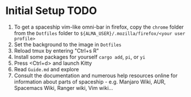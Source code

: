 # Initial Setup TODO

1. To get a spaceship vim-like omni-bar in firefox, copy the `chrome` folder from the `Dotfiles` folder to `${ALMA_USER}/.mozilla/firefox/<your user profile>`
2. Set the background to the image in `Dotfiles`
3. Reload tmux by entering "Ctrl+s R"
4. Install some packages for yourself `cargo add`, `pi`, or `yi`
5. Press <Ctrl+d> and launch Kitty
6. Read `Guide.md` and explore
7. Consult the documentation and numerous help resources online for information about parts of spaceship - e.g. Manjaro Wiki, AUR, Spacemacs Wiki, Ranger wiki, Vim wiki...
